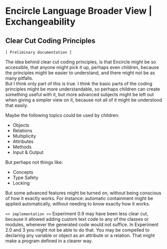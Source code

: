 ﻿Encircle Language Broader View | Exchangeability
================================================

Clear Cut Coding Principles
---------------------------

`[ Preliminary documentation ]`

The idea behind clear cut coding principles, is that Encircle might be so accessible, that anyone might pick it up, perhaps even children, because the principles might be easier to understand, and there might not be as many pitfalls.  
But I think only part of this is true. I think the basic parts of the coding principles might be more understandable, so perhaps children can create something useful with it, but more advanced subjects might be left out when giving a simpler view on it, because not all of it might be understood that easily.

Maybe the following topics could be used by children:

- Objects
- Relations
- Multiplicity
- Attributes
- Methods
- Input & Output

But perhaps not things like:

- Concepts
- Type Safety
- Locking

But some advanced features might be turned on, without being conscious of how it exactly works. For instance: automatic containment might be applied automatically, without needing to know exactly how it works.

`<< implementation >>`
Experiment 0.9 may have been less clear cut, because it allowed adding custom text code to any of the classes or modules, whenever the generated code would not suffice. In Experiment 2.0 and 3 you might not be able to do that. You may be compelled to declaring any variable or object as an attribute or a relation. That might make a program defined in a clearer way.